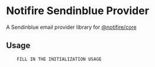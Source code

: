 # Notifire Sendinblue Provider

A Sendinblue email provider library for [@notifire/core](https://github.com/notifirehq/notifire)

## Usage

```javascript
    FILL IN THE INITIALIZATION USAGE
```
